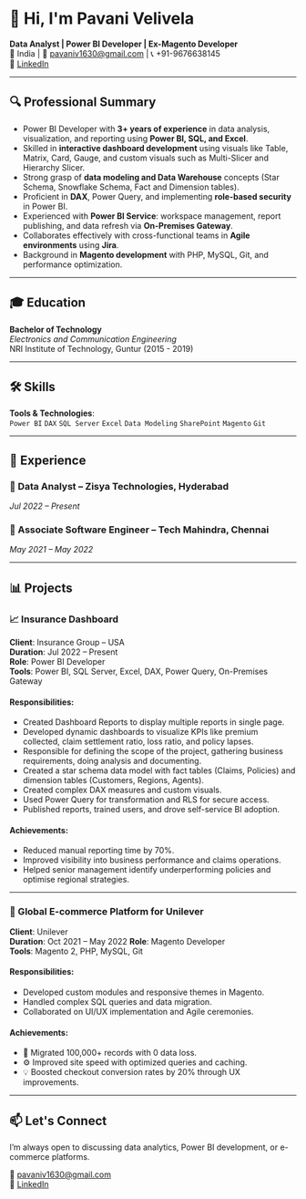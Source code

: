 # 👋 Hi, I'm Pavani Velivela

**Data Analyst | Power BI Developer | Ex-Magento Developer**  
📍 India | 📧 [pavaniv1630@gmail.com](mailto:pavaniv1630@gmail.com) | 📞 +91-9676638145  
🔗 [LinkedIn](https://www.linkedin.com/in/pavani-v-499941243/)

---

## 🔍 Professional Summary

- Power BI Developer with **3+ years of experience** in data analysis, visualization, and reporting using **Power BI, SQL, and Excel**.
- Skilled in **interactive dashboard development** using visuals like Table, Matrix, Card, Gauge, and custom visuals such as Multi-Slicer and Hierarchy Slicer.
- Strong grasp of **data modeling and Data Warehouse** concepts (Star Schema, Snowflake Schema, Fact and Dimension tables).
- Proficient in **DAX**, Power Query, and implementing **role-based security** in Power BI.
- Experienced with **Power BI Service**: workspace management, report publishing, and data refresh via **On-Premises Gateway**.
- Collaborates effectively with cross-functional teams in **Agile environments** using **Jira**.
- Background in **Magento development** with PHP, MySQL, Git, and performance optimization.

---

## 🎓 Education

**Bachelor of Technology**  
*Electronics and Communication Engineering*  
NRI Institute of Technology, Guntur (2015 - 2019)

---

## 🛠 Skills

**Tools & Technologies**:  
`Power BI` `DAX` `SQL Server` `Excel` `Data Modeling` `SharePoint` `Magento` `Git`

---

## 💼 Experience

### 🔹 Data Analyst – Zisya Technologies, Hyderabad  
*Jul 2022 – Present*

### 🔹 Associate Software Engineer – Tech Mahindra, Chennai  
*May 2021 – May 2022*

---

## 📊 Projects

### 📈 Insurance Dashboard
**Client**: Insurance Group – USA  
**Duration**: Jul 2022 – Present  
**Role**: Power BI Developer  
**Tools**: Power BI, SQL Server, Excel, DAX, Power Query, On-Premises Gateway

#### Responsibilities:
- Created Dashboard Reports to display multiple reports in single page.
- Developed dynamic dashboards to visualize KPIs like premium collected, claim settlement ratio, loss ratio, and policy lapses.
- Responsible for defining the scope of the project, gathering business requirements, doing analysis and documenting.
- Created a star schema data model with fact tables (Claims, Policies) and dimension tables (Customers, Regions, Agents).
- Created complex DAX measures and custom visuals.
- Used Power Query for transformation and RLS for secure access.
- Published reports, trained users, and drove self-service BI adoption.

#### Achievements:
- Reduced manual reporting time by 70%.
- Improved visibility into business performance and claims operations.
- Helped senior management identify underperforming policies and optimise regional strategies.

---

### 🛒 Global E-commerce Platform for Unilever
**Client**: Unilever  
**Duration**: Oct 2021 – May 2022
**Role**: Magento Developer  
**Tools**: Magento 2, PHP, MySQL, Git

#### Responsibilities:
- Developed custom modules and responsive themes in Magento.
- Handled complex SQL queries and data migration.
- Collaborated on UI/UX implementation and Agile ceremonies.

#### Achievements:
- 🔁 Migrated 100,000+ records with 0 data loss.
- ⚙️ Improved site speed with optimized queries and caching.
- 💡 Boosted checkout conversion rates by 20% through UX improvements.

---

## 📫 Let's Connect

I’m always open to discussing data analytics, Power BI development, or e-commerce platforms.

📧 [pavaniv1630@gmail.com](mailto:pavaniv1630@gmail.com)  
🔗 [LinkedIn](https://www.linkedin.com/in/pavani-v-499941243/)
